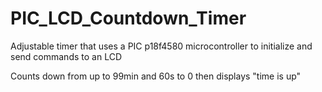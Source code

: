 # PIC_LCD_Countdown_Timer
Adjustable timer that uses a PIC p18f4580 microcontroller to initialize and send commands to an LCD

Counts down from up to 99min and 60s to 0 then displays "time is up"
